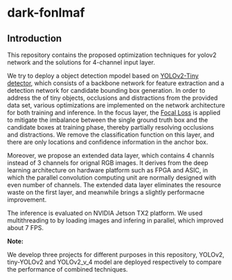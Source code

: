 # dark-fonlmaf
## Introduction
This repository contains the proposed optimization techniques for yolov2 network and the solutions for 4-channel input layer.

We try to deploy a object detection mpodel based on [YOLOv2-Tiny detector](https://pjreddie.com/darknet/yolov2/), which consists of a backbone network for feature extraction and a detection network for candidate bounding box generation.
In order to address the of tiny objects, occlusions and distractions from the provided data set, various optimizations are implemented on the network architecture for both training and inference.
In the focus layer, the [Focal Loss](https://arxiv.org/abs/1708.02002) is applied to  mitigate the imbalance between the single ground truth box and the candidate boxes at training phase,  thereby partially resolving occlusions and distractions. We remove the classification function on this layer, and there are only locations and confidence information in the anchor box.

Moreover, we propose an extended data layer, which contains 4 channls instead of 3 channels for orignal RGB images. It derives from the deep learning architecture on hardware platform such as FPGA and ASIC, in which the parallel convolution computing unit are normally designed with even number of channels. The extended data layer eliminates the resource waste on the first layer, and meanwhile brings a slightly performacne improvement.

The inference is evaluated on NVIDIA Jetson TX2 platform. We used multithreading to by loading images and infering in parallel, which improved about 7 FPS.

**Note:**  

We develop three projects for different purposes in this repository, YOLOv2, tiny-YOLOv2 and YOLOv2_v_4 model are deployed respectively  to compare the performance of combined techniques.  

